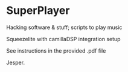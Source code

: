 # SuperPlayer

Hacking software & stuff; scripts to play music 

Squeezelite with camillaDSP integration setup

See instructions in the provided .pdf file

Jesper.

